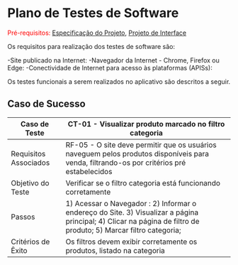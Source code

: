 # Plano de Testes de Software

<span style="color:red">Pré-requisitos: <a href="02-Especificação do Projeto.md"> Especificação do Projeto</a></span>, <a href="03-Projeto de Interface.md"> Projeto de Interface</a>

Os requisitos para realização dos testes de software são:

-Site publicado na Internet:
-Navegador da Internet - Chrome, Firefox ou Edge:
-Conectividade de Internet para acesso às plataformas (APISs):

Os testes funcionais a serem realizados no aplicativo são descritos a seguir.

## Caso de Sucesso

| Caso de Teste          | CT-01 - Visualizar produto marcado no filtro categoria                                                                                                          |
| ---------------------- | ----------------------------------------------------------------------------------------------------------------------------------------------------------------|
| Requisitos Associados  | RF-05 - O site deve permitir que os usuários naveguem pelos produtos disponíveis para venda, filtrando-os por critérios pré estabelecidos                       |
| Objetivo do Teste      | Verificar se o filtro categoria está funcionando corretamente                                                                                                   |        
| Passos                 | 1) Acessar o Navegador : 2) Informar o endereço do Site. 3) Visualizar a página principal; 4) Clicar na página de filtro de produto; 5) Marcar filtro categoria;|
| Critérios de Êxito     | Os filtros devem exibir corretamente os produtos, listado na categoria                                                                                          |
